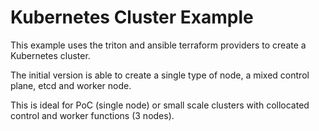# Kubernetes Cluster Example

This example uses the triton and ansible terraform providers to create a Kubernetes cluster.

The initial version is able to create a single type of node, a mixed control plane, etcd and worker node.

This is ideal for PoC (single node) or small scale clusters with collocated control and worker functions (3 nodes).
